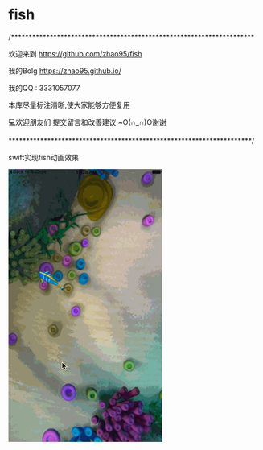 # fish

/*********************************************************************
 
 
 欢迎来到 https://github.com/zhao95/fish
 
 我的Bolg https://zhao95.github.io/
 
 我的QQ : 3331057077
 
 本库尽量标注清晰,使大家能够方便复用
 
 💻欢迎朋友们 提交留言和改善建议 ~O(∩_∩)O谢谢
 

 *********************************************************************/




swift实现fish动画效果

![image](https://github.com/zhao95/fish/blob/master/ZNFish/ZNFish/Assets.xcassets/yu.dataset/yu.gif)
